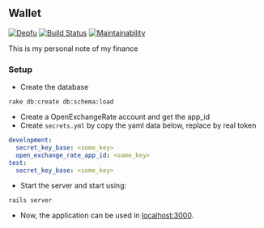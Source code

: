 ## Wallet

[![Depfu](https://badges.depfu.com/badges/e14f8a02ff6e4dd1d3b54689fd3cc5fe/overview.svg)](https://depfu.com/github/hieuk09/wallet)
[![Build Status](https://travis-ci.org/hieuk09/wallet.svg?branch=master)](https://travis-ci.org/hieuk09/wallet)
[![Maintainability](https://api.codeclimate.com/v1/badges/0b3fc614dbd5106f18da/maintainability)](https://codeclimate.com/github/hieuk09/wallet/maintainability)

This is my personal note of my finance

### Setup

- Create the database

```shell
rake db:create db:schema:load
```

- Create a OpenExchangeRate account and get the app_id
- Create `secrets.yml` by copy the yaml data below, replace by real token

```yaml
development:
  secret_key_base: <some_key>
  open_exchange_rate_app_id: <some_key>
test:
  secret_key_base: <some_key>
```

- Start the server and start using:

```shell
rails server
```

- Now, the application can be used in [localhost:3000](http://localhost:3000).
